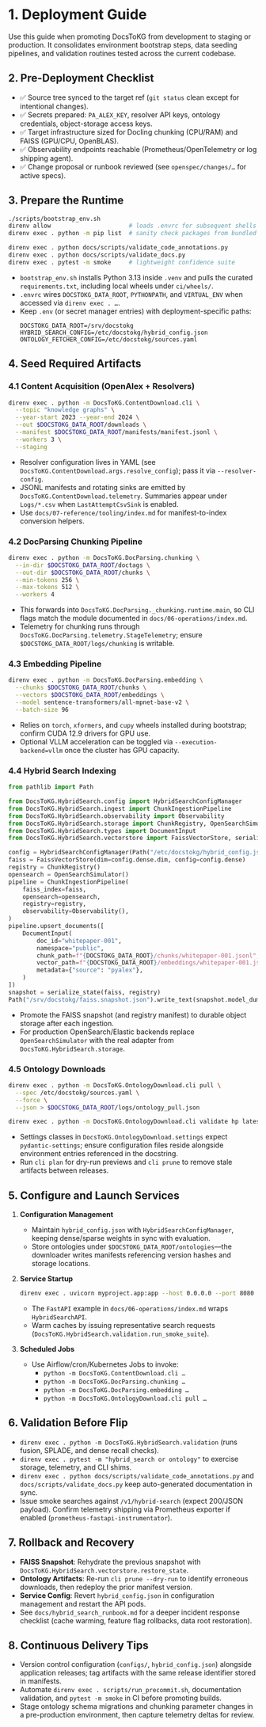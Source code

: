 # 1. Deployment Guide

Use this guide when promoting DocsToKG from development to staging or production. It consolidates environment bootstrap steps, data seeding pipelines, and validation routines tested across the current codebase.

## 2. Pre-Deployment Checklist

- ✅ Source tree synced to the target ref (`git status` clean except for intentional changes).
- ✅ Secrets prepared: `PA_ALEX_KEY`, resolver API keys, ontology credentials, object-storage access keys.
- ✅ Target infrastructure sized for Docling chunking (CPU/RAM) and FAISS (GPU/CPU, OpenBLAS).
- ✅ Observability endpoints reachable (Prometheus/OpenTelemetry or log shipping agent).
- ✅ Change proposal or runbook reviewed (see `openspec/changes/…` for active specs).

## 3. Prepare the Runtime

```bash
./scripts/bootstrap_env.sh
direnv allow                      # loads .envrc for subsequent shells
direnv exec . python -m pip list  # sanity check packages from bundled wheels

direnv exec . python docs/scripts/validate_code_annotations.py
direnv exec . python docs/scripts/validate_docs.py
direnv exec . pytest -m smoke     # lightweight confidence suite
```

- `bootstrap_env.sh` installs Python 3.13 inside `.venv` and pulls the curated `requirements.txt`, including local wheels under `ci/wheels/`.
- `.envrc` wires `DOCSTOKG_DATA_ROOT`, `PYTHONPATH`, and `VIRTUAL_ENV` when accessed via `direnv exec . …`.
- Keep `.env` (or secret manager entries) with deployment-specific paths:
  ```env
  DOCSTOKG_DATA_ROOT=/srv/docstokg
  HYBRID_SEARCH_CONFIG=/etc/docstokg/hybrid_config.json
  ONTOLOGY_FETCHER_CONFIG=/etc/docstokg/sources.yaml
  ```

## 4. Seed Required Artifacts

### 4.1 Content Acquisition (OpenAlex + Resolvers)

```bash
direnv exec . python -m DocsToKG.ContentDownload.cli \
  --topic "knowledge graphs" \
  --year-start 2023 --year-end 2024 \
  --out $DOCSTOKG_DATA_ROOT/downloads \
  --manifest $DOCSTOKG_DATA_ROOT/manifests/manifest.jsonl \
  --workers 3 \
  --staging
```

- Resolver configuration lives in YAML (see `DocsToKG.ContentDownload.args.resolve_config`); pass it via `--resolver-config`.
- JSONL manifests and rotating sinks are emitted by `DocsToKG.ContentDownload.telemetry`. Summaries appear under `Logs/*.csv` when `LastAttemptCsvSink` is enabled.
- Use `docs/07-reference/tooling/index.md` for manifest-to-index conversion helpers.

### 4.2 DocParsing Chunking Pipeline

```bash
direnv exec . python -m DocsToKG.DocParsing.chunking \
  --in-dir $DOCSTOKG_DATA_ROOT/doctags \
  --out-dir $DOCSTOKG_DATA_ROOT/chunks \
  --min-tokens 256 \
  --max-tokens 512 \
  --workers 4
```

- This forwards into `DocsToKG.DocParsing._chunking.runtime.main`, so CLI flags match the module documented in `docs/06-operations/index.md`.
- Telemetry for chunking runs through `DocsToKG.DocParsing.telemetry.StageTelemetry`; ensure `$DOCSTOKG_DATA_ROOT/logs/chunking` is writable.

### 4.3 Embedding Pipeline

```bash
direnv exec . python -m DocsToKG.DocParsing.embedding \
  --chunks $DOCSTOKG_DATA_ROOT/chunks \
  --vectors $DOCSTOKG_DATA_ROOT/embeddings \
  --model sentence-transformers/all-mpnet-base-v2 \
  --batch-size 96
```

- Relies on `torch`, `xformers`, and `cupy` wheels installed during bootstrap; confirm CUDA 12.9 drivers for GPU use.
- Optional VLLM acceleration can be toggled via `--execution-backend=vllm` once the cluster has GPU capacity.

### 4.4 Hybrid Search Indexing

```python
from pathlib import Path

from DocsToKG.HybridSearch.config import HybridSearchConfigManager
from DocsToKG.HybridSearch.ingest import ChunkIngestionPipeline
from DocsToKG.HybridSearch.observability import Observability
from DocsToKG.HybridSearch.storage import ChunkRegistry, OpenSearchSimulator
from DocsToKG.HybridSearch.types import DocumentInput
from DocsToKG.HybridSearch.vectorstore import FaissVectorStore, serialize_state

config = HybridSearchConfigManager(Path("/etc/docstokg/hybrid_config.json")).get()
faiss = FaissVectorStore(dim=config.dense.dim, config=config.dense)
registry = ChunkRegistry()
opensearch = OpenSearchSimulator()
pipeline = ChunkIngestionPipeline(
    faiss_index=faiss,
    opensearch=opensearch,
    registry=registry,
    observability=Observability(),
)
pipeline.upsert_documents([
    DocumentInput(
        doc_id="whitepaper-001",
        namespace="public",
        chunk_path=f"{DOCSTOKG_DATA_ROOT}/chunks/whitepaper-001.jsonl",
        vector_path=f"{DOCSTOKG_DATA_ROOT}/embeddings/whitepaper-001.jsonl",
        metadata={"source": "pyalex"},
    )
])
snapshot = serialize_state(faiss, registry)
Path("/srv/docstokg/faiss.snapshot.json").write_text(snapshot.model_dump_json())
```

- Promote the FAISS snapshot (and registry manifest) to durable object storage after each ingestion.
- For production OpenSearch/Elastic backends replace `OpenSearchSimulator` with the real adapter from `DocsToKG.HybridSearch.storage`.

### 4.5 Ontology Downloads

```bash
direnv exec . python -m DocsToKG.OntologyDownload.cli pull \
  --spec /etc/docstokg/sources.yaml \
  --force \
  --json > $DOCSTOKG_DATA_ROOT/logs/ontology_pull.json

direnv exec . python -m DocsToKG.OntologyDownload.cli validate hp latest
```

- Settings classes in `DocsToKG.OntologyDownload.settings` expect `pydantic-settings`; ensure configuration files reside alongside environment entries referenced in the docstring.
- Run `cli plan` for dry-run previews and `cli prune` to remove stale artifacts between releases.

## 5. Configure and Launch Services

1. **Configuration Management**
   - Maintain `hybrid_config.json` with `HybridSearchConfigManager`, keeping dense/sparse weights in sync with evaluation.
   - Store ontologies under `$DOCSTOKG_DATA_ROOT/ontologies`—the downloader writes manifests referencing version hashes and storage locations.

2. **Service Startup**
   ```bash
   direnv exec . uvicorn myproject.app:app --host 0.0.0.0 --port 8080
   ```
   - The `FastAPI` example in `docs/06-operations/index.md` wraps `HybridSearchAPI`.
   - Warm caches by issuing representative search requests (`DocsToKG.HybridSearch.validation.run_smoke_suite`).

3. **Scheduled Jobs**
   - Use Airflow/cron/Kubernetes Jobs to invoke:
     - `python -m DocsToKG.ContentDownload.cli …`
     - `python -m DocsToKG.DocParsing.chunking …`
     - `python -m DocsToKG.DocParsing.embedding …`
     - `python -m DocsToKG.OntologyDownload.cli pull …`

## 6. Validation Before Flip

- `direnv exec . python -m DocsToKG.HybridSearch.validation` (runs fusion, SPLADE, and dense recall checks).
- `direnv exec . pytest -m "hybrid_search or ontology"` to exercise storage, telemetry, and CLI shims.
- `direnv exec . python docs/scripts/validate_code_annotations.py` and `docs/scripts/validate_docs.py` keep auto-generated documentation in sync.
- Issue smoke searches against `/v1/hybrid-search` (expect 200/JSON payload). Confirm telemetry shipping via Prometheus exporter if enabled (`prometheus-fastapi-instrumentator`).

## 7. Rollback and Recovery

- **FAISS Snapshot**: Rehydrate the previous snapshot with `DocsToKG.HybridSearch.vectorstore.restore_state`.
- **Ontology Artifacts**: Re-run `cli prune --dry-run` to identify erroneous downloads, then redeploy the prior manifest version.
- **Service Config**: Revert `hybrid_config.json` in configuration management and restart the API pods.
- See `docs/hybrid_search_runbook.md` for a deeper incident response checklist (cache warming, feature flag rollbacks, data root restoration).

## 8. Continuous Delivery Tips

- Version control configuration (`configs/`, `hybrid_config.json`) alongside application releases; tag artifacts with the same release identifier stored in manifests.
- Automate `direnv exec . scripts/run_precommit.sh`, documentation validation, and `pytest -m smoke` in CI before promoting builds.
- Stage ontology schema migrations and chunking parameter changes in a pre-production environment, then capture telemetry deltas for review.
